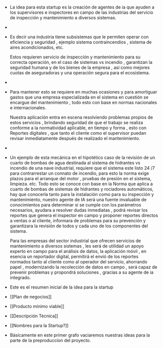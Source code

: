 - La idea para esta startup es la creación de agentes de ia que ayuden a los supervisores e inspectores en campo de las industrias del servicio de inspección y mantenimiento a diversos sistemas.
-
- Es decir una industria tiene subsistemas que le permiten operar con eficiencia y seguridad , ejemplo sistema contraincendios , sistema de aires acondicionados, etc. 
  
  Estos requieren servicio de inspección y mantenimiento para su correcta operación, en el caso de sistemas vs incendio , garantizan la seguridad humana y de los bienes de la empresa , así como mejores cuotas de aseguradoras y una operación segura para el ecosistema.
-
- Para mantener esto se requiere en muchas ocasiones y para amortiguar gastos que una empresa especializada en el sistema en cuestión se encargue del mantenimiento , todo esto con base en normas nacionales e internacionales. 
  
  Nuestra aplicación entra en escena resolviendo problemas propios de estos servicios , brindando seguridad de que el trabajo se realiza conforme a la normatividad aplicable, en tiempo y forma , esto con Reportes digitales , que tanto el cliente como el supervisor puedan revisar inmediatamente después de realizado el mantenimiento.
-
- Un ejemplo de esta mecánica en el hipotético caso de la revisión de un cuarto de bombas de agua destinada al sistema de hidrantes vs incendio de una nave industrial, requiere que el sistema este listo 24 /7 para contrarrestar un connato de incendio, para esto la norma exige plazos para el arranque del motor , pruebas de presión en el sistema, limpieza. etc.  Todo esto se conoce con base en la Norma que aplica a cuarto de bombas de sistemas de hidrantes y rociadores automáticos, hay que conocerla tanto para la instalación como para su inspección y mantenimiento, nuestro agente de IA será una fuente invaluable de conocimientos para determinar si se cumple con los parámetros necesarios, ayudara a resolver dudas inmediatas , podrá revisar los reportes que genera el inspector en campo y proponer reportes directos a ventas o al cliente, informara de problemas para su prevención y garantizara la revisión de todos y cada uno de los componentes del sistema. 
  
  Para las empresas del sector industrial que ofrecen servicios de mantenimiento a diversos sistemas , les será de utilidad un apoyo experto en campo para el análisis de datos, la aplicación móvil , en esencia un reportador digital, permitirá el envió de los reportes normados tanto al cliente como al operador del servicio, ahorrando papel , modernizando la recolección de datos en campo , será capaz de prevenir problemas y propondrá soluciones , gracias a su agente de ia integrado.
- Este es el resumen inicial de la idea para la startup
- [[Plan de negocios]]
- [[Producto mínimo viable]]
- [[Descripción Técnica]]
- [[Nombres para la Startup?]]
- Básicamente en este primer grafo vaciaremos nuestras ideas para la parte de la preproduccion del proyecto.
